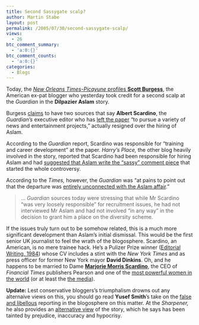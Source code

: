 ```yaml
---
title: Second Sassygate scalp?
author: Martin Stabe
layout: post
permalink: /2005/07/30/second-sassygate-scalp/
views:
  - 26
btc_comment_summary:
  - 'a:0:{}'
btc_comment_counts:
  - 'a:0:{}'
categories:
  - Blogs
---
```

Today, the [*New Orleans Times-Picayune* profiles **Scott Burgess**][1], the American ex-pat blogger who yesterday took credit for a second scalp at the *Guardian* in the **Dilpazier Aslam** story.

Burgess [claims][2] to have two sources that say **Albert Scardino**, the *Guardian&rsquo;s* executive editor who has [left the paper][3] &ldquo;to pursue a variety of news and entertainment projects,&rdquo; actually resigned over the hiring of Aslam.

According to the *Guardian* report, Scardino was responsible for &ldquo;training and career development&rdquo; at the paper. *Harry&rsquo;s Place,* the other blog heavily involved in the story, reported that Scardino had been responsible for hiring Aslam and had [suggested that Aslam write the &ldquo;sassy&rdquo; comment piece][4] that started the whole controversy.

According to the *Times,* however, the *Guardian* was &ldquo;at pains to point out that the departure was [entirely unconnected with the Aslam affair][5].&rdquo;

> &#8230; *Guardian* sources today were stressing that while Mr Scardino &ldquo;was very loosely responsible&rdquo; for recruitment issues, he had not interviewed Mr Aslam and had not involved &ldquo;in any way&rdquo; in the decision to grant him a place on the diversity scheme.

If the issues truly turn out to be somehow related, this is a much more significant development than Aslam&rsquo;s initial dismissal. This would be the first senior UK journalist to feel the wrath of the blogosphere. Scardino, an American, is no mere trainee hack. He&rsquo;s a Pulizer Prize winner ([Editorial Writing, 1984][6]) whose CV includes a stint with the *New York Times* and as press officer for former New York mayor **David Dinkins**. Oh, and he happens to be married to Dame **[Marjorie Morris Scardino][7]**, the CEO of *Financial Times* publishers Pearson and one of the [most powerful women in the world][8] (or at least the [the media][9]).

**Update:** Lest conservative bloggers&rsquo;s triumphalism drowns out any alternaive views on this, you should go read **Yusef Smith**&rsquo;s take on the [false and libellous][10] reporting in the blogosphere on this matter. At the *Sharpener,* he also provides an [alternative view][11] of the story, which he says has been tainted by prejudice, inaccuracy and hypocrisy.

 [1]: http://www.nola.com/news/t-p/frontpage/index.ssf?/base/news-4/112270505767260.xml
 [2]: http://dailyablution.blogs.com/the_daily_ablution/2005/07/breaking_guardi.html
 [3]: http://media.guardian.co.uk/presspublishing/story/0,,1538947,00.html
 [4]: http://hurryupharry.bloghouse.net/archives/2005/07/27/commissioning_aslam.php
 [5]: http://business.timesonline.co.uk/article/0,,9071-1713504,00.html
 [6]: http://www.pulitzer.org/cyear/1984w.html
 [7]: http://archives.cjr.org/year/97/3/scardino.asp
 [8]: http://www.forbes.com/2004/08/18/04powomland.html
 [9]: http://www.forbes.com/lists/2005/07/28/lists-powerfulwomen-media-05powom_cz_sh_0728media.html
 [10]: http://www.blogistan.co.uk/blog/index.php/2005/07/23/blogosphere-claims-a-scalp/#more-565
 [11]: http://www.thesharpener.net/?p=109